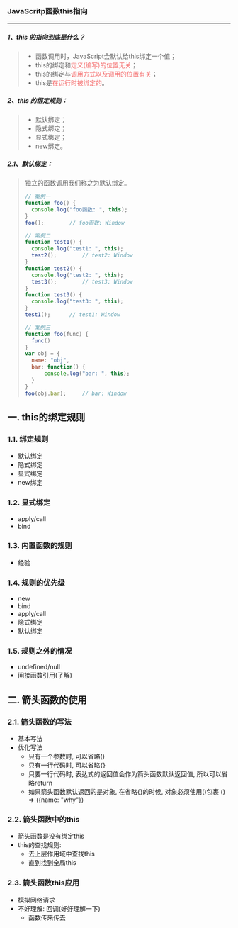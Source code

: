 ### JavaScritp函数this指向
------

##### 1、this 的指向到底是什么？

> - 函数调用时，JavaScript会默认给this绑定一个值；
> - this的绑定和<font color="#F56C6C">定义(编写)的位置无关</font>；
> - this的绑定与<font color="#F56C6C">调用方式以及调用的位置有关</font>；
> - this是<font color="#F56C6C">在运行时被绑定的</font>。

##### 2、this 的绑定规则：

> - 默认绑定；
> - 隐式绑定；
> - 显式绑定；
> - new绑定。

##### 2.1、默认绑定：

> 独立的函数调用我们称之为默认绑定。
> ```javascript
> // 案例一
> function foo() {
> 	console.log("foo函数: ", this);
> }    
> foo();		// foo函数: Window
> 
> // 案例二
> function test1() {
>   console.log("test1: ", this);
>   test2();		// test2: Window
> }
> function test2() {
>   console.log("test2: ", this);
>   test3();		// test3: Window
> }
> function test3() {
>   console.log("test3: ", this);
> }
> test1();		// test1: Window
> 
> // 案例三
> function foo(func) {
>   func()
> }
> var obj = {
>   name: "obj",
>   bar: function() {
>   	console.log("bar: ", this);
>   }
> }
> foo(obj.bar);		// bar: Window
> ```



## 一. this的绑定规则

### 1.1. 绑定规则

* 默认绑定
* 隐式绑定
* 显式绑定
* new绑定



### 1.2. 显式绑定

* apply/call
* bind



### 1.3. 内置函数的规则

* 经验



### 1.4. 规则的优先级

* new
* bind
* apply/call
* 隐式绑定
* 默认绑定



### 1.5. 规则之外的情况

* undefined/null
* 间接函数引用(了解)





## 二. 箭头函数的使用

### 2.1. 箭头函数的写法

* 基本写法
* 优化写法
  * 只有一个参数时, 可以省略()
  * 只有一行代码时, 可以省略{}
  * 只要一行代码时, 表达式的返回值会作为箭头函数默认返回值, 所以可以省略return
  * 如果箭头函数默认返回的是对象, 在省略{}的时候, 对象必须使用()包裹 () => ({name: "why"})



### 2.2. 箭头函数中的this

* 箭头函数是没有绑定this
* this的查找规则:
  * 去上层作用域中查找this
  * 直到找到全局this



### 2.3. 箭头函数this应用

* 模拟网络请求
* 不好理解: 回调(好好理解一下)
  * 函数传来传去







